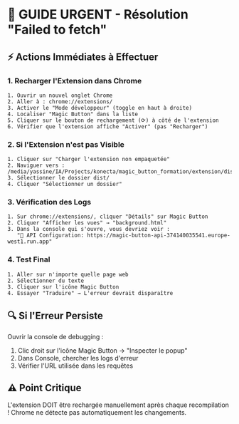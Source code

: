 # 🚨 GUIDE URGENT - Résolution "Failed to fetch"

## ⚡ Actions Immédiates à Effectuer

### 1. **Recharger l'Extension dans Chrome**

```
1. Ouvrir un nouvel onglet Chrome
2. Aller à : chrome://extensions/
3. Activer le "Mode développeur" (toggle en haut à droite)
4. Localiser "Magic Button" dans la liste
5. Cliquer sur le bouton de rechargement (⟳) à côté de l'extension
6. Vérifier que l'extension affiche "Activer" (pas "Recharger")
```

### 2. **Si l'Extension n'est pas Visible**

```
1. Cliquer sur "Charger l'extension non empaquetée"
2. Naviguer vers : /media/yassine/IA/Projects/konecta/magic_button_formation/extension/dist
3. Sélectionner le dossier dist/
4. Cliquer "Sélectionner un dossier"
```

### 3. **Vérification des Logs**

```
1. Sur chrome://extensions/, cliquer "Détails" sur Magic Button
2. Cliquer "Afficher les vues" → "background.html"
3. Dans la console qui s'ouvre, vous devriez voir :
   "🚀 API Configuration: https://magic-button-api-374140035541.europe-west1.run.app"
```

### 4. **Test Final**

```
1. Aller sur n'importe quelle page web
2. Sélectionner du texte
3. Cliquer sur l'icône Magic Button
4. Essayer "Traduire" → L'erreur devrait disparaître
```

## 🔍 **Si l'Erreur Persiste**

Ouvrir la console de debugging :
1. Clic droit sur l'icône Magic Button → "Inspecter le popup"
2. Dans Console, chercher les logs d'erreur
3. Vérifier l'URL utilisée dans les requêtes

## ⚠️ **Point Critique**

L'extension DOIT être rechargée manuellement après chaque recompilation !
Chrome ne détecte pas automatiquement les changements.